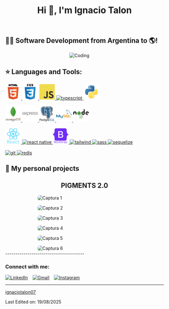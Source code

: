 <h1 align="center">Hi 👋, I'm Ignacio Talon</h1>




<p align="left"> <a href="https://twitter.com/" target="blank"><img src="https://img.shields.io/twitter/follow/?logo=twitter&style=for-the-badge" alt="" /></a> </p>

<h2>👨‍💻 Software Development from Argentina to 🌎!</h2>
<img align="right" alt="Coding" width="300" src="https://i.pinimg.com/originals/81/17/8b/81178b47a8598f0c81c4799f2cdd4057.gif">


<br>
<h2>⭐ Languages and Tools:</h2>
<p>
  <!-- Lenguajes principales -->
  <a href="https://www.w3.org/html/" target="_blank" rel="noreferrer">
    <img src="https://raw.githubusercontent.com/devicons/devicon/master/icons/html5/html5-original-wordmark.svg" alt="html5" width="50" height="50"/>
  </a>
  <a href="https://www.w3schools.com/css/" target="_blank" rel="noreferrer">
    <img src="https://raw.githubusercontent.com/devicons/devicon/master/icons/css3/css3-original-wordmark.svg" alt="css3" width="50" height="50"/>
  </a>
  <a href="https://developer.mozilla.org/en-US/docs/Web/JavaScript" target="_blank" rel="noreferrer">
    <img src="https://raw.githubusercontent.com/devicons/devicon/master/icons/javascript/javascript-original.svg" alt="javascript" width="50" height="50"/>
  </a>
  <a href="https://www.typescriptlang.org/" target="_blank" rel="noreferrer">
    <img src="https://cdn.jsdelivr.net/gh/devicons/devicon/icons/typescript/typescript-original.svg" alt="typescript" width="50" height="50"/>
  </a>
  <a href="https://www.python.org" target="_blank" rel="noreferrer">
    <img src="https://raw.githubusercontent.com/devicons/devicon/master/icons/python/python-original.svg" alt="python" width="50" height="50"/>
  </a>
  <br><br>

  <!-- Bases de datos y backend -->
  <a href="https://www.mongodb.com/" target="_blank" rel="noreferrer">
    <img src="https://raw.githubusercontent.com/devicons/devicon/master/icons/mongodb/mongodb-original-wordmark.svg" alt="mongodb" width="50" height="50"/>
  </a>
  <a href="https://expressjs.com/" target="_blank" rel="noreferrer">
    <img src="https://raw.githubusercontent.com/devicons/devicon/master/icons/express/express-original-wordmark.svg" alt="express" width="50" height="50"/>
  </a>
  <a href="https://www.postgresql.org/" target="_blank" rel="noreferrer">
    <img src="https://raw.githubusercontent.com/devicons/devicon/master/icons/postgresql/postgresql-original-wordmark.svg" alt="postgresql" width="50" height="50"/>
  </a>
  <a href="https://www.mysql.com/" target="_blank" rel="noreferrer">
    <img src="https://raw.githubusercontent.com/devicons/devicon/master/icons/mysql/mysql-original-wordmark.svg" alt="mysql" width="50" height="50"/>
  </a>
  <a href="https://nodejs.org" target="_blank" rel="noreferrer">
    <img src="https://raw.githubusercontent.com/devicons/devicon/master/icons/nodejs/nodejs-original-wordmark.svg" alt="nodejs" width="50" height="50"/>
  </a>
  <br><br>

  <!-- Frameworks y librerías -->
  <a href="https://reactjs.org/" target="_blank" rel="noreferrer">
    <img src="https://raw.githubusercontent.com/devicons/devicon/master/icons/react/react-original-wordmark.svg" alt="react" width="50" height="50"/>
  </a>
  <a href="https://reactnative.dev/" target="_blank" rel="noreferrer">
    <img src="https://reactnative.dev/img/header_logo.svg" alt="react native" width="50" height="50"/>
  </a>
  <a href="https://getbootstrap.com" target="_blank" rel="noreferrer">
    <img src="https://raw.githubusercontent.com/devicons/devicon/master/icons/bootstrap/bootstrap-plain-wordmark.svg" alt="bootstrap" width="50" height="50"/>
  </a>
  <a href="https://tailwindcss.com/" target="_blank" rel="noreferrer">
    <img src="https://www.vectorlogo.zone/logos/tailwindcss/tailwindcss-icon.svg" alt="tailwind" width="50" height="50"/>
  </a>
  <a href="https://sass-lang.com" target="_blank" rel="noreferrer">
    <img src="https://cdn.jsdelivr.net/gh/devicons/devicon/icons/sass/sass-original.svg" alt="sass" width="50" height="50"/>
  </a>
  <a href="https://sequelize.org/" target="_blank" rel="noreferrer">
    <img src="https://www.vectorlogo.zone/logos/sequelizejs/sequelizejs-icon.svg" alt="sequelize" width="50" height="50"/>
  </a>
  <br><br>

  <!-- Herramientas y otros -->
  <a href="https://git-scm.com/" target="_blank" rel="noreferrer">
    <img src="https://www.vectorlogo.zone/logos/git-scm/git-scm-icon.svg" alt="git" width="50" height="50"/>
  </a>
  <a href="https://redis.io/" target="_blank" rel="noreferrer">
    <img src="https://cdn.jsdelivr.net/gh/devicons/devicon/icons/redis/redis-original.svg" alt="redis" width="50" height="50"/>
  </a>
</p>


<h2>📌 My personal projects</h2>
<h2 align="center">PIGMENTS 2.0</h2>

<div style="display: flex; flex-wrap: wrap; justify-content: center; gap: 15px;">
  <img src="assets/captura1.png" alt="Captura 1" width="300" style="border-radius: 8px;"/>
  <img src="assets/captura2.png" alt="Captura 2" width="300" style="border-radius: 8px;"/>
  <img src="assets/captura3.png" alt="Captura 3" width="300" style="border-radius: 8px;"/>
  <img src="assets/captura4.png" alt="Captura 4" width="300" style="border-radius: 8px;"/>
  <img src="assets/captura5.png" alt="Captura 5" width="300" style="border-radius: 8px;"/>
  <img src="assets/captura6.png" alt="Captura 6" width="300" style="border-radius: 8px;"/>
</div>
 ---------------------------------------
 
<h3 align="left">Connect with me:</h3>
<p align="left" style="display: flex; gap: 15px; align-items: center;">
  <a href="https://www.linkedin.com/in/ignacio-talon-6818a3285/" target="_blank" class="social-icon">
    <img src="https://raw.githubusercontent.com/rahuldkjain/github-profile-readme-generator/master/src/images/icons/Social/linked-in-alt.svg" alt="LinkedIn" width="50" height="50"/>
  </a>
  <a href="https://mail.google.com/" target="_blank" rel="noreferrer" class="social-icon">
    <img src="https://upload.wikimedia.org/wikipedia/commons/4/4e/Gmail_Icon.png" alt="Gmail" width="50" height="50"/>
  </a>
  <a href="https://instagram.com/igntalon_" target="_blank" class="social-icon">
    <img src="https://raw.githubusercontent.com/rahuldkjain/github-profile-readme-generator/master/src/images/icons/Social/instagram.svg" alt="Instagram" width="50" height="50"/>
  </a>
</p>

------


[ignaciotalon07](https://github.com/Ignaciotalon07)

Last Edited on: 19/08/2025
